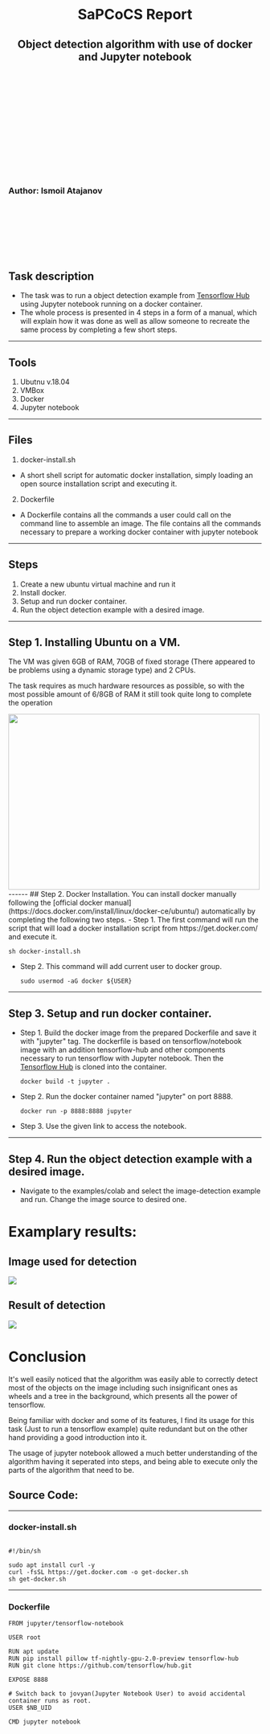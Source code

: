 <br/><br/><br/>
<h1 align=center>SaPCoCS Report</h1>
<h2 align=center>Object detection algorithm with use of docker <br/>and Jupyter notebook</h2>
<br/><br/><br/><br/><br/><br/><br/><br/><br/><br/><br/><br/>
  <h3>Author: Ismoil Atajanov</h3>
  <br/><br/><br/><br/><br/><br/>
  
## Task description
- The task was to run a object detection example from [Tensorflow Hub](https://github.com/tensorflow/hub.git) using Jupyter notebook running on a docker container.
- The whole process is presented in 4 steps in a form of a manual, which will explain how it was done as well as allow someone to recreate the same process by completing a few short steps.
------
## Tools
1. Ubutnu v.18.04
2. VMBox
3. Docker
4. Jupyter notebook
------
## Files
1. docker-install.sh 
  - A short shell script for automatic docker installation, simply loading an open source installation script and executing it.
2. Dockerfile
  - A Dockerfile contains all the commands a user could call on the command line to assemble an image. The file contains all the commands necessary to prepare a working docker container with jupyter notebook
------
## Steps
1. Create a new ubuntu virtual machine and run it
2. Install docker.
3. Setup and run docker container.
4. Run the object detection example with a desired image.
------
## Step 1. Installing Ubuntu on a VM.
<p>The VM was given 6GB of RAM, 70GB of fixed storage (There appeared to be problems using a dynamic storage type) and 2 CPUs.</p>
<p>The task requires as much hardware resources as possible, so with the most possible amount of 6/8GB of RAM it still took quite long to complete the operation</p>
<img src="https://github.com/Ismail11270/docker-tensorflow/blob/master/images/vm-sh.png" height=350px width=500x/>
------
## Step 2. Docker Installation. You can install docker manually following the [official docker manual](https://docs.docker.com/install/linux/docker-ce/ubuntu/) automatically by completing the following two steps.
- Step 1. The first command will run the script that will load a docker installation script from https://get.docker.com/ and execute it.
  
  ```console
  sh docker-install.sh
  ```
  
  
- Step 2. This command will add current user to docker group.
  ```console
  sudo usermod -aG docker ${USER}
  ```
------
## Step 3. Setup and run docker container.
- Step 1. Build the docker image from the prepared Dockerfile and save it with "jupyter" tag. The dockerfile is based on tensorflow/notebook image with an addition tensorflow-hub and other components necessary to run tensorflow with Jupyter notebook. Then the [Tensorflow Hub](https://github.com/tensorflow/hub.git) is cloned into the container.

  ```console
  docker build -t jupyter . 
  ```
- Step 2. Run the docker container named "jupyter" on port 8888. 
  ```console
  docker run -p 8888:8888 jupyter
  ```
 - Step 3. Use the given link to access the notebook.
------
## Step 4. Run the object detection example with a desired image.
- Navigate to the examples/colab and select the image-detection example and run. Change the image source to desired one.

# Examplary results:

##  Image used for detection
  <img src="https://github.com/Ismail11270/docker-tensorflow/blob/master/images/image2undected.jpg?raw=true"/>
  
##  Result of detection
  <img src="https://github.com/Ismail11270/docker-tensorflow/blob/master/images/image2detected.png?raw=true"/>
  
# Conclusion
  <p>It's well easily noticed that the algorithm was easily able to correctly detect most of the objects on the image including such insignificant ones as wheels and a tree in the background, which presents all the power of tensorflow.</p> 
  <p>Being familiar with docker and some of its features, I find its usage for this task (Just to run a tensorflow example) quite redundant but on the other hand providing a good introduction into it.</p> 
  <p>The usage of jupyter notebook allowed a much better understanding of the algorithm having it seperated into steps, and being able to execute only the parts of the algorithm that need to be.</p>
  
## Source Code:
------
### docker-install.sh
  ```console
    
  #!/bin/sh

  sudo apt install curl -y
  curl -fsSL https://get.docker.com -o get-docker.sh
  sh get-docker.sh
  ```
------
### Dockerfile
  ```console
  FROM jupyter/tensorflow-notebook

  USER root

  RUN apt update
  RUN pip install pillow tf-nightly-gpu-2.0-preview tensorflow-hub
  RUN git clone https://github.com/tensorflow/hub.git

  EXPOSE 8888

  # Switch back to jovyan(Jupyter Notebook User) to avoid accidental container runs as root.
  USER $NB_UID

  CMD jupyter notebook
  ```





